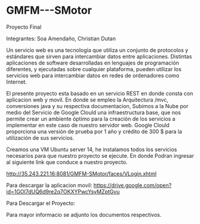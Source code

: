 # GMFM---SMotor
Proyecto Final 

Integrantes: Soa Amendaño, Christian Dutan


Un servicio web es una tecnología que utiliza un conjunto de protocolos y estándares que sirven para intercambiar datos entre 
aplicaciones. Distintas aplicaciones de software desarrolladas en lenguajes de programación diferentes, y ejecutadas sobre 
cualquier plataforma, pueden utilizar los servicios web para intercambiar datos en redes de ordenadores como Internet. 

El presente proyecto esta basado en un servicio REST en donde consta con aplicacion web y movil.
En donde se empleo la Arquitectura /mvc, conversiones java y su respectiva documentacion, Subimos a la Nube por 
medio del Servicio de Google Clould una infraestructura base, que nos permite crear un ambiente óptimo para la creación 
de los servicios a implementar en este caso de nuestro servidor web. Google Clould proporciona una versión de prueba por 
1 año y crédito de 300 $ para la utilización de sus servicios.

Creamos una VM Ubuntu server 14, he instalamos todos los servicios necesarios para que nuestro proyecto se ejecute. En donde
Podran ingresar al siguiente link que conduce a nuestro proyecto.

http://35.243.221.16:8081/GMFM-SMotor/faces/VLogin.xhtml

Para descargar la aplicacion movil:
https://drive.google.com/open?id=1GOl7dUQ6d9re2q7OKXYPwcYsyMZptGvu

Para Descargar el Proyecto:


Para mayor informacio se adjunto los documentos respectivos.
